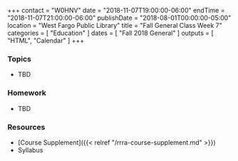 +++
contact = "W0HNV"
date = "2018-11-07T19:00:00-06:00"
endTime = "2018-11-07T21:00:00-06:00"
publishDate = "2018-08-01T00:00:00-05:00"
location = "West Fargo Public Library"
title = "Fall General Class Week 7"
categories = [ "Education" ]
dates = [ "Fall 2018 General" ]
outputs = [ "HTML", "Calendar" ]
+++
### Topics

* TBD

### Homework

* TBD

### Resources

* [Course Supplement]({{< relref "/rrra-course-supplement.md" >}})
* Syllabus
